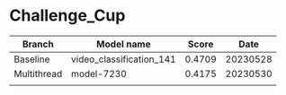 # Challenge_Cup
| Branch      | Model name               | Score  | Date     |
| ----------- | ------------------------ | ------ | -------- |
| Baseline    | video_classification_141 | 0.4709 | 20230528 |
| Multithread | model-7230               | 0.4175 | 20230530 |
|             |                          |        |          |